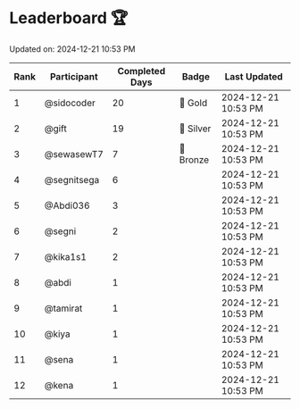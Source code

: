 # Leaderboard 🏆

Updated on: 2024-12-21 10:53 PM

| Rank | Participant       | Completed Days | Badge      | Last Updated         |
|------|-------------------|----------------|------------|----------------------|
| 1    | @sidocoder        | 20             | 🏅 Gold     | 2024-12-21 10:53 PM |
| 2    | @gift             | 19             | 🥈 Silver   | 2024-12-21 10:53 PM |
| 3    | @sewasewT7        | 7              | 🥉 Bronze   | 2024-12-21 10:53 PM |
| 4    | @segnitsega       | 6              |            | 2024-12-21 10:53 PM |
| 5    | @Abdi036          | 3              |            | 2024-12-21 10:53 PM |
| 6    | @segni            | 2              |            | 2024-12-21 10:53 PM |
| 7    | @kika1s1          | 2              |            | 2024-12-21 10:53 PM |
| 8    | @abdi             | 1              |            | 2024-12-21 10:53 PM |
| 9    | @tamirat          | 1              |            | 2024-12-21 10:53 PM |
| 10   | @kiya             | 1              |            | 2024-12-21 10:53 PM |
| 11   | @sena             | 1              |            | 2024-12-21 10:53 PM |
| 12   | @kena             | 1              |            | 2024-12-21 10:53 PM |

